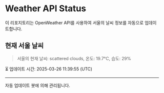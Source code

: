 
# Weather API Status

이 리포지토리는 OpenWeather API를 사용하여 서울의 날씨 정보를 자동으로 업데이트합니다.

## 현재 서울 날씨
> 서울의 현재 날씨: scattered clouds, 온도: 19.7°C, 습도: 29%

⏳ 업데이트 시간: 2025-03-26 11:39:55 (UTC)

---
자동 업데이트 봇에 의해 관리됩니다.
